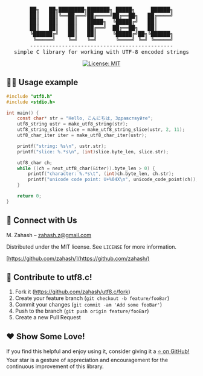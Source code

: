 <div align="center">

<pre>
██╗   ██╗████████╗███████╗ █████╗     ██████╗
██║   ██║╚══██╔══╝██╔════╝██╔══██╗   ██╔════╝
██║   ██║   ██║   █████╗  ╚█████╔╝   ██║     
██║   ██║   ██║   ██╔══╝  ██╔══██╗   ██║     
╚██████╔╝   ██║   ██║     ╚█████╔╝██╗╚██████╗
 ╚═════╝    ╚═╝   ╚═╝      ╚════╝ ╚═╝ ╚═════╝
---------------------------------------------
simple C library for working with UTF-8 encoded strings
</pre>

[![License: MIT](https://img.shields.io/badge/License-MIT-yellow.svg)](https://opensource.org/licenses/MIT)

</div>

## 🧑‍💻 Usage example

```c
#include "utf8.h"
#include <stdio.h>

int main() {
    const char* str = "Hello, こんにちは, Здравствуйте";
    utf8_string ustr = make_utf8_string(str);
    utf8_string_slice slice = make_utf8_string_slice(ustr, 2, 11);
    utf8_char_iter iter = make_utf8_char_iter(ustr);

    printf("string: %s\n", ustr.str);
    printf("slice: %.*s\n", (int)slice.byte_len, slice.str);

    utf8_char ch;
    while ((ch = next_utf8_char(&iter)).byte_len > 0) {
        printf("character: %.*s\t", (int)ch.byte_len, ch.str);
        printf("unicode code point: U+%04X\n", unicode_code_point(ch));
    }

    return 0;
}
```

## 🌟 Connect with Us

M. Zahash – zahash.z@gmail.com

Distributed under the MIT license. See `LICENSE` for more information.

[https://github.com/zahash/](https://github.com/zahash/)

## 🤝 Contribute to utf8.c!

1. Fork it (<https://github.com/zahash/utf8.c/fork>)
2. Create your feature branch (`git checkout -b feature/fooBar`)
3. Commit your changes (`git commit -am 'Add some fooBar'`)
4. Push to the branch (`git push origin feature/fooBar`)
5. Create a new Pull Request

## ❤️ Show Some Love!

If you find this helpful and enjoy using it, consider giving it a [⭐ on GitHub!](https://github.com/zahash/utf8.c/stargazers) Your star is a gesture of appreciation and encouragement for the continuous improvement of this library.
